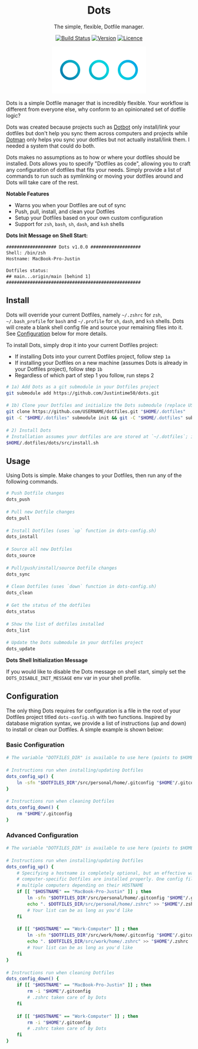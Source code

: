 <div align="center">

# Dots

The simple, flexible, Dotfile manager.

[![Build Status](https://github.com/Justintime50/dots/workflows/build/badge.svg)](https://github.com/Justintime50/dots/actions)
[![Version](https://img.shields.io/github/v/tag/Justintime50/dots)](https://github.com/Justintime50/dots/releases)
[![Licence](https://img.shields.io/github/license/justintime50/dots)](LICENSE)

<img src="https://raw.githubusercontent.com/justintime50/assets/main/src/dots/showcase.png" alt="Showcase">

</div>

Dots is a simple Dotfile manager that is incredibly flexible. Your workflow is different from everyone else, why conform to an opinionated set of dotfile logic?

Dots was created because projects such as [Dotbot](https://github.com/anishathalye/dotbot) only install/link your dotfiles but don't help you sync them across computers and projects while [Dotman](https://github.com/Bhupesh-V/dotman) only helps you sync your dotfiles but not actually install/link them. I needed a system that could do both.

Dots makes no assumptions as to how or where your dotfiles should be installed. Dots allows you to specify "Dotfiles as code", allowing you to craft any configuration of dotfiles that fits your needs. Simply provide a list of commands to run such as symlinking or moving your dotfiles around and Dots will take care of the rest.

**Notable Features**

* Warns you when your Dotfiles are out of sync
* Push, pull, install, and clean your Dotfiles
* Setup your Dotfiles based on your own custom configuration
* Support for `zsh`, `bash`, `sh`, `dash`, and `ksh` shells

**Dots Init Message on Shell Start:**

```
################### Dots v1.0.0 ###################
Shell: /bin/zsh
Hostname: MacBook-Pro-Justin

Dotfiles status:
## main...origin/main [behind 1]
###################################################
```

## Install

Dots will override your current Dotfiles, namely `~/.zshrc` for `zsh`, `~/.bash_profile` for `bash` and `~/.profile` for `sh`, `dash`, and `ksh` shells. Dots will create a blank shell config file and source your remaining files into it. See [Configuration](#Configuration) below for more details.

To install Dots, simply drop it into your current Dotfiles project:

* If installing Dots into your current Dotfiles project, follow step `1a`
* If installing your Dotfiles on a new machine (assumes Dots is already in your Dotfiles project), follow step `1b`
* Regardless of which part of step 1 you follow, run steps 2

```bash
# 1a) Add Dots as a git submodule in your Dotfiles project
git submodule add https://github.com/Justintime50/dots.git

# 1b) Clone your Dotfiles and initialize the Dots submodule (replace USERNAME)
git clone https://github.com/USERNAME/dotfiles.git "$HOME/.dotfiles"
git -C "$HOME/.dotfiles" submodule init && git -C "$HOME/.dotfiles" submodule update

# 2) Install Dots
# Installation assumes your dotfiles are are stored at `~/.dotfiles`; if not, alter the `DOTFILES_DIR` environment variable prior to installation
$HOME/.dotfiles/dots/src/install.sh
```

## Usage

Using Dots is simple. Make changes to your Dotfiles, then run any of the following commands.

```bash
# Push Dotfile changes
dots_push

# Pull new Dotfile changes
dots_pull

# Install Dotfiles (uses `up` function in dots-config.sh)
dots_install

# Source all new Dotfiles
dots_source

# Pull/push/install/source Dotfile changes
dots_sync

# Clean Dotfiles (uses `down` function in dots-config.sh)
dots_clean

# Get the status of the dotfiles
dots_status

# Show the list of dotfiles installed
dots_list

# Update the Dots submodule in your dotfiles project
dots_update
```

**Dots Shell Initialization Message**

If you would like to disable the Dots message on shell start, simply set the `DOTS_DISABLE_INIT_MESSAGE` env var in your shell profile.

## Configuration

The only thing Dots requires for configuration is a file in the root of your Dotfiles project titled `dots-config.sh` with two functions. Inspired by database migration syntax, we provide a list of instructions (up and down) to install or clean our Dotfiles. A simple example is shown below:

### Basic Configuration

```bash
# The variable "DOTFILES_DIR" is available to use here (points to $HOME/.dotfiles by default)

# Instructions run when installing/updating Dotfiles
dots_config_up() {
    ln -sfn "$DOTFILES_DIR"/src/personal/home/.gitconfig "$HOME"/.gitconfig
}

# Instructions run when cleaning Dotfiles
dots_config_down() {
    rm "$HOME"/.gitconfig
}
```

### Advanced Configuration

```bash
# The variable "DOTFILES_DIR" is available to use here (points to $HOME/.dotfiles by default)

# Instructions run when installing/updating Dotfiles
dots_config_up() {
    # Specifying a hostname is completely optional, but an effective way to ensure
    # computer-specific Dotfiles are installed properly. One config file can setup
    # multiple computers depending on their HOSTNAME
    if [[ "$HOSTNAME" == "MacBook-Pro-Justin" ]] ; then
        ln -sfn "$DOTFILES_DIR"/src/personal/home/.gitconfig "$HOME"/.gitconfig
        echo ". $DOTFILES_DIR/src/personal/home/.zshrc" >> "$HOME"/.zshrc
        # Your list can be as long as you'd like
    fi

    if [[ "$HOSTNAME" == "Work-Computer" ]] ; then
        ln -sfn "$DOTFILES_DIR"/src/work/home/.gitconfig "$HOME"/.gitconfig
        echo ". $DOTFILES_DIR/src/work/home/.zshrc" >> "$HOME"/.zshrc
        # Your list can be as long as you'd like
    fi
}

# Instructions run when cleaning Dotfiles
dots_config_down() {
    if [[ "$HOSTNAME" == "MacBook-Pro-Justin" ]] ; then
        rm -i "$HOME"/.gitconfig
        # .zshrc taken care of by Dots
    fi

    if [[ "$HOSTNAME" == "Work-Computer" ]] ; then
        rm -i "$HOME"/.gitconfig
        # .zshrc taken care of by Dots
    fi
}
```
